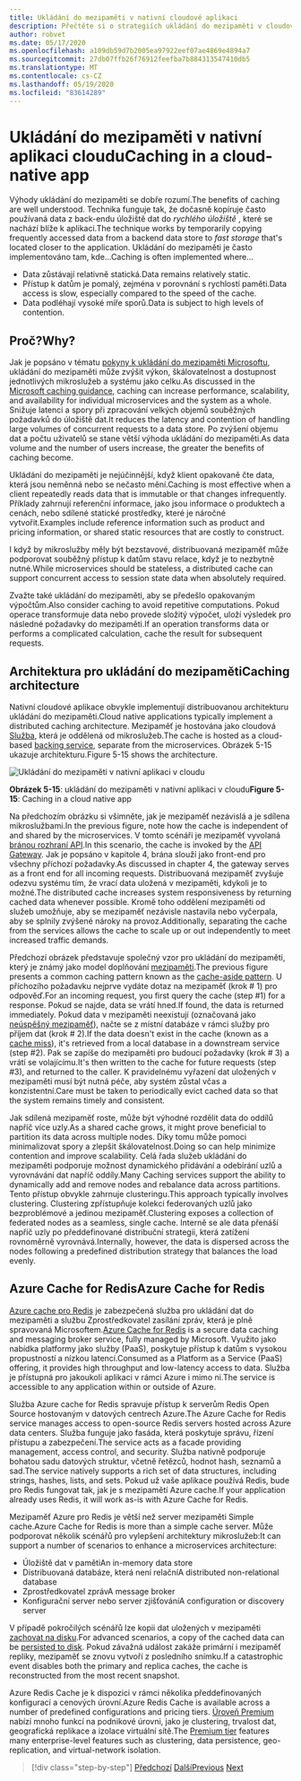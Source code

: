 ```yaml
---
title: Ukládání do mezipaměti v nativní cloudové aplikaci
description: Přečtěte si o strategiích ukládání do mezipaměti v cloudové nativní aplikaci.
author: robvet
ms.date: 05/17/2020
ms.openlocfilehash: a109db59d7b2005ea97922eef07ae4869e4894a7
ms.sourcegitcommit: 27db07ffb26f76912feefba7b884313547410db5
ms.translationtype: MT
ms.contentlocale: cs-CZ
ms.lasthandoff: 05/19/2020
ms.locfileid: "83614289"
---
```

# <a name="caching-in-a-cloud-native-app"></a><span data-ttu-id="7ede2-103">Ukládání do mezipaměti v nativní aplikaci cloudu</span><span class="sxs-lookup"><span data-stu-id="7ede2-103">Caching in a cloud-native app</span></span>

<span data-ttu-id="7ede2-104">Výhody ukládání do mezipaměti se dobře rozumí.</span><span class="sxs-lookup"><span data-stu-id="7ede2-104">The benefits of caching are well understood.</span></span> <span data-ttu-id="7ede2-105">Technika funguje tak, že dočasně kopíruje často používaná data z back-endu úložiště dat do *rychlého úložiště* , které se nachází blíže k aplikaci.</span><span class="sxs-lookup"><span data-stu-id="7ede2-105">The technique works by temporarily copying frequently accessed data from a backend data store to *fast storage* that's located closer to the application.</span></span> <span data-ttu-id="7ede2-106">Ukládání do mezipaměti je často implementováno tam, kde...</span><span class="sxs-lookup"><span data-stu-id="7ede2-106">Caching is often implemented where...</span></span>

- <span data-ttu-id="7ede2-107">Data zůstávají relativně statická.</span><span class="sxs-lookup"><span data-stu-id="7ede2-107">Data remains relatively static.</span></span>
- <span data-ttu-id="7ede2-108">Přístup k datům je pomalý, zejména v porovnání s rychlostí paměti.</span><span class="sxs-lookup"><span data-stu-id="7ede2-108">Data access is slow, especially compared to the speed of the cache.</span></span>
- <span data-ttu-id="7ede2-109">Data podléhají vysoké míře sporů.</span><span class="sxs-lookup"><span data-stu-id="7ede2-109">Data is subject to high levels of contention.</span></span>

## <a name="why"></a><span data-ttu-id="7ede2-110">Proč?</span><span class="sxs-lookup"><span data-stu-id="7ede2-110">Why?</span></span>

<span data-ttu-id="7ede2-111">Jak je popsáno v tématu [pokyny k ukládání do mezipaměti Microsoftu](https://docs.microsoft.com/azure/architecture/best-practices/caching), ukládání do mezipaměti může zvýšit výkon, škálovatelnost a dostupnost jednotlivých mikroslužeb a systému jako celku.</span><span class="sxs-lookup"><span data-stu-id="7ede2-111">As discussed in the [Microsoft caching guidance](https://docs.microsoft.com/azure/architecture/best-practices/caching), caching can increase performance, scalability, and availability for individual microservices and the system as a whole.</span></span> <span data-ttu-id="7ede2-112">Snižuje latenci a spory při zpracování velkých objemů souběžných požadavků do úložiště dat.</span><span class="sxs-lookup"><span data-stu-id="7ede2-112">It reduces the latency and contention of handling large volumes of concurrent requests to a data store.</span></span> <span data-ttu-id="7ede2-113">Po zvýšení objemu dat a počtu uživatelů se stane větší výhoda ukládání do mezipaměti.</span><span class="sxs-lookup"><span data-stu-id="7ede2-113">As data volume and the number of users increase, the greater the benefits of caching become.</span></span>

<span data-ttu-id="7ede2-114">Ukládání do mezipaměti je nejúčinnější, když klient opakovaně čte data, která jsou neměnná nebo se nečasto mění.</span><span class="sxs-lookup"><span data-stu-id="7ede2-114">Caching is most effective when a client repeatedly reads data that is immutable or that changes infrequently.</span></span> <span data-ttu-id="7ede2-115">Příklady zahrnují referenční informace, jako jsou informace o produktech a cenách, nebo sdílené statické prostředky, které je náročné vytvořit.</span><span class="sxs-lookup"><span data-stu-id="7ede2-115">Examples include reference information such as product and pricing information, or shared static resources that are costly to construct.</span></span>

<span data-ttu-id="7ede2-116">I když by mikroslužby měly být bezstavové, distribuovaná mezipaměť může podporovat souběžný přístup k datům stavu relace, když je to nezbytně nutné.</span><span class="sxs-lookup"><span data-stu-id="7ede2-116">While microservices should be stateless, a distributed cache can support concurrent access to session state data when absolutely required.</span></span>

<span data-ttu-id="7ede2-117">Zvažte také ukládání do mezipaměti, aby se předešlo opakovaným výpočtům.</span><span class="sxs-lookup"><span data-stu-id="7ede2-117">Also consider caching to avoid repetitive computations.</span></span> <span data-ttu-id="7ede2-118">Pokud operace transformuje data nebo provede složitý výpočet, uloží výsledek pro následné požadavky do mezipaměti.</span><span class="sxs-lookup"><span data-stu-id="7ede2-118">If an operation transforms data or performs a complicated calculation, cache the result for subsequent requests.</span></span>

## <a name="caching-architecture"></a><span data-ttu-id="7ede2-119">Architektura pro ukládání do mezipaměti</span><span class="sxs-lookup"><span data-stu-id="7ede2-119">Caching architecture</span></span>

<span data-ttu-id="7ede2-120">Nativní cloudové aplikace obvykle implementují distribuovanou architekturu ukládání do mezipaměti.</span><span class="sxs-lookup"><span data-stu-id="7ede2-120">Cloud native applications typically implement a distributed caching architecture.</span></span> <span data-ttu-id="7ede2-121">Mezipaměť je hostována jako cloudová [Služba](./definition.md#backing-services), která je oddělená od mikroslužeb.</span><span class="sxs-lookup"><span data-stu-id="7ede2-121">The cache is hosted as a cloud-based [backing service](./definition.md#backing-services), separate from the microservices.</span></span> <span data-ttu-id="7ede2-122">Obrázek 5-15 ukazuje architekturu.</span><span class="sxs-lookup"><span data-stu-id="7ede2-122">Figure 5-15 shows the architecture.</span></span>

![Ukládání do mezipaměti v nativní aplikaci v cloudu](media/caching-in-a-cloud-native-app.png)

<span data-ttu-id="7ede2-124">**Obrázek 5-15**: ukládání do mezipaměti v nativní aplikaci v cloudu</span><span class="sxs-lookup"><span data-stu-id="7ede2-124">**Figure 5-15**: Caching in a cloud native app</span></span>

<span data-ttu-id="7ede2-125">Na předchozím obrázku si všimněte, jak je mezipaměť nezávislá a je sdílena mikroslužbami.</span><span class="sxs-lookup"><span data-stu-id="7ede2-125">In the previous figure, note how the cache is independent of and shared by the microservices.</span></span> <span data-ttu-id="7ede2-126">V tomto scénáři je mezipaměť vyvolaná [bránou rozhraní API](./front-end-communication.md).</span><span class="sxs-lookup"><span data-stu-id="7ede2-126">In this scenario, the cache is invoked by the [API Gateway](./front-end-communication.md).</span></span> <span data-ttu-id="7ede2-127">Jak je popsáno v kapitole 4, brána slouží jako front-end pro všechny příchozí požadavky.</span><span class="sxs-lookup"><span data-stu-id="7ede2-127">As discussed in chapter 4, the gateway serves as a front end for all incoming requests.</span></span> <span data-ttu-id="7ede2-128">Distribuovaná mezipaměť zvyšuje odezvu systému tím, že vrací data uložená v mezipaměti, kdykoli je to možné.</span><span class="sxs-lookup"><span data-stu-id="7ede2-128">The distributed cache increases system responsiveness by returning cached data whenever possible.</span></span> <span data-ttu-id="7ede2-129">Kromě toho oddělení mezipaměti od služeb umožňuje, aby se mezipaměť nezávisle nastavila nebo vyčerpala, aby se splnily zvýšené nároky na provoz.</span><span class="sxs-lookup"><span data-stu-id="7ede2-129">Additionally, separating the cache from the services allows the cache to scale up or out independently to meet increased traffic demands.</span></span>

<span data-ttu-id="7ede2-130">Předchozí obrázek představuje společný vzor pro ukládání do mezipaměti, který je známý jako model doplňování [mezipaměti](https://docs.microsoft.com/azure/architecture/patterns/cache-aside).</span><span class="sxs-lookup"><span data-stu-id="7ede2-130">The previous figure presents a common caching pattern known as the [cache-aside pattern](https://docs.microsoft.com/azure/architecture/patterns/cache-aside).</span></span> <span data-ttu-id="7ede2-131">U příchozího požadavku nejprve vydáte dotaz na mezipaměť (krok \# 1) pro odpověď.</span><span class="sxs-lookup"><span data-stu-id="7ede2-131">For an incoming request, you first query the cache (step \#1) for a response.</span></span> <span data-ttu-id="7ede2-132">Pokud se najde, data se vrátí hned.</span><span class="sxs-lookup"><span data-stu-id="7ede2-132">If found, the data is returned immediately.</span></span> <span data-ttu-id="7ede2-133">Pokud data v mezipaměti neexistují (označovaná jako [neúspěšný mezipaměť](https://www.techopedia.com/definition/6308/cache-miss)), načte se z místní databáze v rámci služby pro příjem dat (krok \# 2).</span><span class="sxs-lookup"><span data-stu-id="7ede2-133">If the data doesn't exist in the cache (known as a [cache miss](https://www.techopedia.com/definition/6308/cache-miss)), it's retrieved from a local database in a downstream service (step \#2).</span></span> <span data-ttu-id="7ede2-134">Pak se zapíše do mezipaměti pro budoucí požadavky (krok \# 3) a vrátí se volajícímu.</span><span class="sxs-lookup"><span data-stu-id="7ede2-134">It's then written to the cache for future requests (step \#3), and returned to the caller.</span></span> <span data-ttu-id="7ede2-135">K pravidelnému vyřazení dat uložených v mezipaměti musí být nutná péče, aby systém zůstal včas a konzistentní.</span><span class="sxs-lookup"><span data-stu-id="7ede2-135">Care must be taken to periodically evict cached data so that the system remains timely and consistent.</span></span>

<span data-ttu-id="7ede2-136">Jak sdílená mezipaměť roste, může být výhodné rozdělit data do oddílů napříč více uzly.</span><span class="sxs-lookup"><span data-stu-id="7ede2-136">As a shared cache grows, it might prove beneficial to partition its data across multiple nodes.</span></span> <span data-ttu-id="7ede2-137">Díky tomu může pomoci minimalizovat spory a zlepšit škálovatelnost.</span><span class="sxs-lookup"><span data-stu-id="7ede2-137">Doing so can help minimize contention and improve scalability.</span></span> <span data-ttu-id="7ede2-138">Celá řada služeb ukládání do mezipaměti podporuje možnost dynamického přidávání a odebírání uzlů a vyrovnávání dat napříč oddíly.</span><span class="sxs-lookup"><span data-stu-id="7ede2-138">Many Caching services support the ability to dynamically add and remove nodes and rebalance data across partitions.</span></span> <span data-ttu-id="7ede2-139">Tento přístup obvykle zahrnuje clusteringu.</span><span class="sxs-lookup"><span data-stu-id="7ede2-139">This approach typically involves clustering.</span></span> <span data-ttu-id="7ede2-140">Clustering zpřístupňuje kolekci federovaných uzlů jako bezproblémové a jedinou mezipaměť.</span><span class="sxs-lookup"><span data-stu-id="7ede2-140">Clustering exposes a collection of federated nodes as a seamless, single cache.</span></span> <span data-ttu-id="7ede2-141">Interně se ale data přenáší napříč uzly po předdefinované distribuční strategii, která zatížení rovnoměrně vyrovnává.</span><span class="sxs-lookup"><span data-stu-id="7ede2-141">Internally, however, the data is dispersed across the nodes following a predefined distribution strategy that balances the load evenly.</span></span>

## <a name="azure-cache-for-redis"></a><span data-ttu-id="7ede2-142">Azure Cache for Redis</span><span class="sxs-lookup"><span data-stu-id="7ede2-142">Azure Cache for Redis</span></span>

<span data-ttu-id="7ede2-143">[Azure cache pro Redis](https://azure.microsoft.com/services/cache/) je zabezpečená služba pro ukládání dat do mezipaměti a službu Zprostředkovatel zasílání zpráv, která je plně spravovaná Microsoftem.</span><span class="sxs-lookup"><span data-stu-id="7ede2-143">[Azure Cache for Redis](https://azure.microsoft.com/services/cache/) is a secure data caching and messaging broker service, fully managed by Microsoft.</span></span> <span data-ttu-id="7ede2-144">Využito jako nabídka platformy jako služby (PaaS), poskytuje přístup k datům s vysokou propustností a nízkou latencí.</span><span class="sxs-lookup"><span data-stu-id="7ede2-144">Consumed as a Platform as a Service (PaaS) offering, it provides high throughput and low-latency access to data.</span></span> <span data-ttu-id="7ede2-145">Služba je přístupná pro jakoukoli aplikaci v rámci Azure i mimo ni.</span><span class="sxs-lookup"><span data-stu-id="7ede2-145">The service is accessible to any application within or outside of Azure.</span></span>

<span data-ttu-id="7ede2-146">Služba Azure cache for Redis spravuje přístup k serverům Redis Open Source hostovaným v datových centrech Azure.</span><span class="sxs-lookup"><span data-stu-id="7ede2-146">The Azure Cache for Redis service manages access to open-source Redis servers hosted across Azure data centers.</span></span> <span data-ttu-id="7ede2-147">Služba funguje jako fasáda, která poskytuje správu, řízení přístupu a zabezpečení.</span><span class="sxs-lookup"><span data-stu-id="7ede2-147">The service acts as a facade providing management, access control, and security.</span></span> <span data-ttu-id="7ede2-148">Služba nativně podporuje bohatou sadu datových struktur, včetně řetězců, hodnot hash, seznamů a sad.</span><span class="sxs-lookup"><span data-stu-id="7ede2-148">The service natively supports a rich set of data structures, including strings, hashes, lists, and sets.</span></span> <span data-ttu-id="7ede2-149">Pokud už vaše aplikace používá Redis, bude pro Redis fungovat tak, jak je s mezipamětí Azure cache.</span><span class="sxs-lookup"><span data-stu-id="7ede2-149">If your application already uses Redis, it will work as-is with Azure Cache for Redis.</span></span>

<span data-ttu-id="7ede2-150">Mezipaměť Azure pro Redis je větší než server mezipaměti Simple cache.</span><span class="sxs-lookup"><span data-stu-id="7ede2-150">Azure Cache for Redis is more than a simple cache server.</span></span> <span data-ttu-id="7ede2-151">Může podporovat několik scénářů pro vylepšení architektury mikroslužeb:</span><span class="sxs-lookup"><span data-stu-id="7ede2-151">It can support a number of scenarios to enhance a microservices architecture:</span></span>

- <span data-ttu-id="7ede2-152">Úložiště dat v paměti</span><span class="sxs-lookup"><span data-stu-id="7ede2-152">An in-memory data store</span></span>
- <span data-ttu-id="7ede2-153">Distribuovaná databáze, která není relační</span><span class="sxs-lookup"><span data-stu-id="7ede2-153">A distributed non-relational database</span></span>
- <span data-ttu-id="7ede2-154">Zprostředkovatel zpráv</span><span class="sxs-lookup"><span data-stu-id="7ede2-154">A message broker</span></span>
- <span data-ttu-id="7ede2-155">Konfigurační server nebo server zjišťování</span><span class="sxs-lookup"><span data-stu-id="7ede2-155">A configuration or discovery server</span></span>
  
<span data-ttu-id="7ede2-156">V případě pokročilých scénářů lze kopii dat uložených v mezipaměti [zachovat na disku](https://docs.microsoft.com/azure/azure-cache-for-redis/cache-how-to-premium-persistence).</span><span class="sxs-lookup"><span data-stu-id="7ede2-156">For advanced scenarios, a copy of the cached data can be [persisted to disk](https://docs.microsoft.com/azure/azure-cache-for-redis/cache-how-to-premium-persistence).</span></span> <span data-ttu-id="7ede2-157">Pokud závažná událost zakáže primární i mezipaměť repliky, mezipaměť se znovu vytvoří z posledního snímku.</span><span class="sxs-lookup"><span data-stu-id="7ede2-157">If a catastrophic event disables both the primary and replica caches, the cache is reconstructed from the most recent snapshot.</span></span>

<span data-ttu-id="7ede2-158">Azure Redis Cache je k dispozici v rámci několika předdefinovaných konfigurací a cenových úrovní.</span><span class="sxs-lookup"><span data-stu-id="7ede2-158">Azure Redis Cache is available across a number of predefined configurations and pricing tiers.</span></span>  <span data-ttu-id="7ede2-159">[Úroveň Premium](https://docs.microsoft.com/azure/azure-cache-for-redis/cache-premium-tier-intro) nabízí mnoho funkcí na podnikové úrovni, jako je clustering, trvalost dat, geografická replikace a izolace virtuální sítě.</span><span class="sxs-lookup"><span data-stu-id="7ede2-159">The [Premium tier](https://docs.microsoft.com/azure/azure-cache-for-redis/cache-premium-tier-intro) features many enterprise-level features such as clustering, data persistence, geo-replication, and virtual-network isolation.</span></span>

>[!div class="step-by-step"]
><span data-ttu-id="7ede2-160">[Předchozí](relational-vs-nosql-data.md) 
> [Další](elastic-search-in-azure.md)</span><span class="sxs-lookup"><span data-stu-id="7ede2-160">[Previous](relational-vs-nosql-data.md)
[Next](elastic-search-in-azure.md)</span></span>
